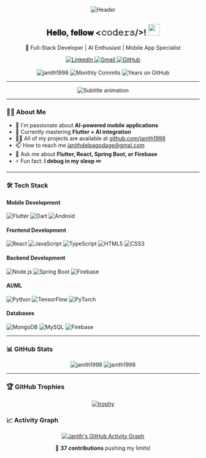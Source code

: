 <div align="center">
  <img src="https://capsule-render.vercel.app/api?type=waving&color=gradient&height=200&section=header&text=Janith%20Kavishka&fontSize=50&fontAlignY=35&animation=fadeIn" alt="Header" />
  
  <h2>𝐇𝐞𝐥𝐥𝐨, 𝐟𝐞𝐥𝐥𝐨𝐰 <𝚌𝚘𝚍𝚎𝚛𝚜/>! <img src="https://media.giphy.com/media/hvRJCLFzcasrR4ia7z/giphy.gif" width="30px"></h2>
  
  <p>🚀 Full-Stack Developer | AI Enthusiast | Mobile App Specialist</p> 

  
  <div>
    <a href="https://www.linkedin.com/in/janith-kavishka/">
      <img src="https://img.shields.io/badge/LinkedIn-0077B5?style=for-the-badge&logo=linkedin&logoColor=white" alt="LinkedIn"/>
    </a>
    <a href="mailto:janithdelpagodage@gmail.com">
      <img src="https://img.shields.io/badge/Gmail-D14836?style=for-the-badge&logo=gmail&logoColor=white" alt="Gmail"/>
    </a>
    <a href="https://github.com/janith1998">
      <img src="https://img.shields.io/badge/GitHub-100000?style=for-the-badge&logo=github&logoColor=white" alt="GitHub"/>
    </a>

  </div>
  <br
    <a>
       <img src="https://komarev.com/ghpvc/?username=janith1998&label=Profile+Views&color=0e75b6&style=flat" alt="janith1998" />
        <img src="https://badges.pufler.dev/commits/monthly/janith1998" alt="Monthly Commits">
  <img src="https://badges.pufler.dev/years/janith1998" alt="Years on GitHub">
    </a>
</div>

---

<div align="center">
  <img src="https://readme-typing-svg.demolab.com?font=JetBrains+Mono&weight=600&size=20&duration=3000&pause=1000&color=1E88E5&background=FFFFFF00&center=true&vCenter=true&width=500&lines=𝐁𝐮𝐢𝐥𝐝𝐢𝐧𝐠+𝐢𝐧𝐧𝐨𝐯𝐚𝐭𝐢𝐯𝐞+𝐬𝐨𝐥𝐮𝐭𝐢𝐨𝐧𝐬+𝐰𝐢𝐭𝐡+𝐜𝐨𝐝𝐞;𝐅𝐥𝐮𝐭𝐭𝐞𝐫++&+𝐀𝐈+𝐢𝐧𝐭𝐞𝐠𝐫𝐚𝐭𝐢𝐨𝐧" alt="Subtitle animation" />
</div>

---

### 🧑‍💻 About Me

- 🔭 I'm passionate about **AI-powered mobile applications**
- 🌱 Currently mastering **Flutter + AI integration**
- 👨‍💻 All of my projects are available at [github.com/janith1998](https://github.com/janith1998)
- 📫 How to reach me janithdelpagodage@gmal.com
- 💬 Ask me about **Flutter, React, Spring Boot, or Firebase**
- ⚡ Fun fact: **I debug in my sleep 💤**

---

### 🛠️ Tech Stack

#### Mobile Development
![Flutter](https://img.shields.io/badge/Flutter-02569B?style=for-the-badge&logo=flutter&logoColor=white)
![Dart](https://img.shields.io/badge/Dart-0175C2?style=for-the-badge&logo=dart&logoColor=white)
![Android](https://img.shields.io/badge/Android-3DDC84?style=for-the-badge&logo=android&logoColor=white)

#### Frontend Development
![React](https://img.shields.io/badge/React-20232A?style=for-the-badge&logo=react&logoColor=61DAFB)
![JavaScript](https://img.shields.io/badge/JavaScript-F7DF1E?style=for-the-badge&logo=javascript&logoColor=black)
![TypeScript](https://img.shields.io/badge/TypeScript-007ACC?style=for-the-badge&logo=typescript&logoColor=white)
![HTML5](https://img.shields.io/badge/HTML5-E34F26?style=for-the-badge&logo=html5&logoColor=white)
![CSS3](https://img.shields.io/badge/CSS3-1572B6?style=for-the-badge&logo=css3&logoColor=white)

#### Backend Development
![Node.js](https://img.shields.io/badge/Node.js-339933?style=for-the-badge&logo=nodedotjs&logoColor=white)
![Spring Boot](https://img.shields.io/badge/Spring_Boot-6DB33F?style=for-the-badge&logo=spring&logoColor=white)
![Firebase](https://img.shields.io/badge/Firebase-FFCA28?style=for-the-badge&logo=firebase&logoColor=black)

#### AI/ML
![Python](https://img.shields.io/badge/Python-3776AB?style=for-the-badge&logo=python&logoColor=white)
![TensorFlow](https://img.shields.io/badge/TensorFlow-FF6F00?style=for-the-badge&logo=tensorflow&logoColor=white)
![PyTorch](https://img.shields.io/badge/PyTorch-EE4C2C?style=for-the-badge&logo=pytorch&logoColor=white)

#### Databases
![MongoDB](https://img.shields.io/badge/MongoDB-47A248?style=for-the-badge&logo=mongodb&logoColor=white)
![MySQL](https://img.shields.io/badge/MySQL-4479A1?style=for-the-badge&logo=mysql&logoColor=white)
![Firebase](https://img.shields.io/badge/Firebase-039BE5?style=for-the-badge&logo=Firebase&logoColor=white)

---

### 📊 GitHub Stats

<div align="center">
  
  <img src="https://github-readme-stats.vercel.app/api/top-langs?username=janith1998&show_icons=true&locale=en&layout=compact" alt="janith1998" />


  <img src="https://github-readme-stats.vercel.app/api?username=janith1998&show_icons=true&locale=en" alt="janith1998" />
</div>

---

### 🏆 GitHub Trophies

<div align="center" style="margin: 20px 0;">

[![trophy](https://github-profile-trophy.vercel.app/?username=janith1998&theme=onedark&row=2&column=4)](https://github.com/ryo-ma/github-profile-trophy)

</div>

### 📈 Activity Graph

<div align="center">
  
[![Janith's GitHub Activity Graph](https://github-readme-activity-graph.vercel.app/graph?username=janith1998&theme=github-light&hide_border=true&area=true)](https://github.com/ashutosh00710/github-readme-activity-graph)

</div>




  <div align="center">
    <p>🎯 <b>37 contributions</b> pushing my limits!</p>
  </div>
  
  
